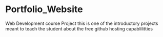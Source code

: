 # Portfolio_Website
Web Development course Project
this is one of the introductory projects meant to teach the student about the free github hosting capablilitties
